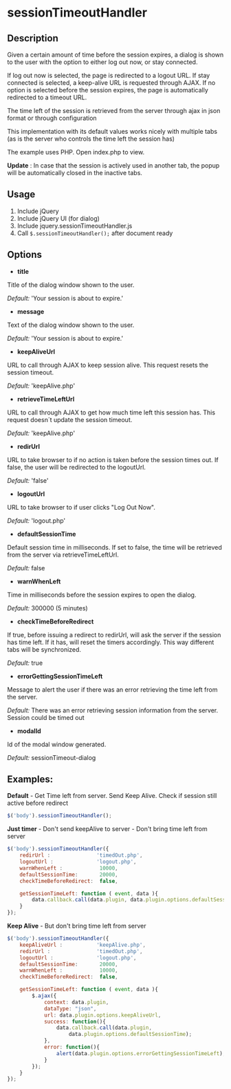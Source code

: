# sessionTimeoutHandler

## Description

Given a certain amount of time before the session expires, a dialog is shown to the user with the option to either log out now, or stay connected.

If log out now is selected, the page is redirected to a logout URL. If stay connected is selected, a keep-alive URL is requested through AJAX. If no option is selected before the session expires, the page is automatically redirected to a timeout URL.

The time left of the session is retrieved from the server through ajax in json format or through configuration

This implementation with its default values works nicely with multiple tabs (as is the server who controls the time left the session has)

The example uses PHP. Open index.php to view.

**Update** :
In case that the session is actively used in another tab, the popup will be automatically closed in the inactive tabs.

## Usage

1. Include jQuery
2. Include jQuery UI (for dialog)
3. Include jquery.sessionTimeoutHandler.js
4. Call `$.sessionTimeoutHandler();` after document ready

## Options

- **title**

Title of the dialog window shown to the user.

_Default:_ 'Your session is about to expire.'

- **message**

Text of the dialog window shown to the user.

_Default:_ 'Your session is about to expire.'

- **keepAliveUrl**

URL to call through AJAX to keep session alive. This request resets the session timeout.

_Default:_ 'keepAlive.php'

- **retrieveTimeLeftUrl**

URL to call through AJAX to get how much time left this session has. This request doesn´t update the session timeout.

_Default:_ 'keepAlive.php'

- **redirUrl**

URL to take browser to if no action is taken before the session times out. If false, the user will be redirected to the logoutUrl.

_Default:_ 'false'

- **logoutUrl**

URL to take browser to if user clicks "Log Out Now".

_Default:_ 'logout.php'

- **defaultSessionTime**

Default session time in milliseconds.
If set to false, the time will be retrieved from the server via retrieveTimeLeftUrl.

_Default:_ false

- **warnWhenLeft**

Time in milliseconds before the session expires to open the dialog.

_Default:_ 300000 (5 minutes)

- **checkTimeBeforeRedirect**

If true, before issuing a redirect to redirUrl, will ask the server if the session has time left. If it has, will reset the timers accordingly. This way different tabs will be synchronized.

_Default:_ true

- **errorGettingSessionTimeLeft**

Message to alert the user if there was an error retrieving the time left from the server.

_Default:_ There was an error retrieving session information from the server. Session could be timed out

- **modalId**

Id of the modal window generated.

_Default:_ sessionTimeout-dialog

## Examples:

**Default** - Get Time left from server. Send Keep Alive. Check if session still active before redirect

```javascript
$('body').sessionTimeoutHandler();
```


**Just timer** - Don't send keepAlive to server - Don't bring time left from server

```javascript
$('body').sessionTimeoutHandler({
    redirUrl :               'timedOut.php',
    logoutUrl :              'logout.php',
    warnWhenLeft :            10000,
    defaultSessionTime:       20000,
    checkTimeBeforeRedirect:  false,

    getSessionTimeLeft: function ( event, data ){
    	data.callback.call(data.plugin, data.plugin.options.defaultSessionTime);
    }
});
```

**Keep Alive** - But don't bring time left from server
```javascript
$('body').sessionTimeoutHandler({
    keepAliveUrl :           'keepAlive.php',
    redirUrl :               'timedOut.php',
    logoutUrl :              'logout.php',
    defaultSessionTime:       20000,
    warnWhenLeft :            10000,
    checkTimeBeforeRedirect:  false,

    getSessionTimeLeft: function ( event, data ){
        $.ajax({
            context: data.plugin,
            dataType: "json",
            url: data.plugin.options.keepAliveUrl,
            success: function(){
        		data.callback.call(data.plugin,
        			data.plugin.options.defaultSessionTime);
            },
            error: function(){
                alert(data.plugin.options.errorGettingSessionTimeLeft);
            }
        });
    }
});

```
